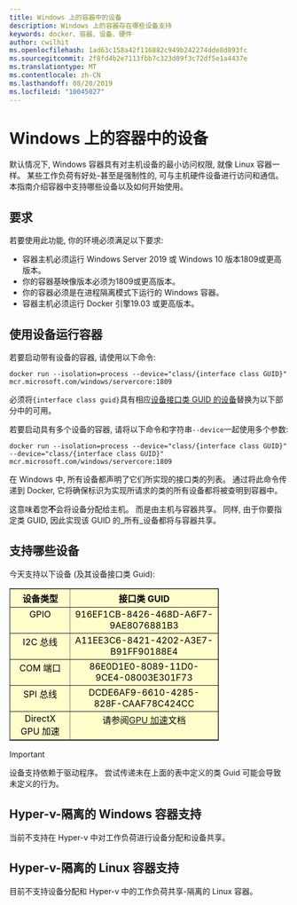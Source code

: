 ```yaml
---
title: Windows 上的容器中的设备
description: Windows 上的容器存在哪些设备支持
keywords: docker、容器、设备、硬件
author: cwilhit
ms.openlocfilehash: 1ad63c158a42f116882c949b242274dde8d893fc
ms.sourcegitcommit: 2f8fd4b2e7113fbb7c323d89f3c72df5e1a4437e
ms.translationtype: MT
ms.contentlocale: zh-CN
ms.lasthandoff: 08/20/2019
ms.locfileid: "10045027"
---
```

# <a name="devices-in-containers-on-windows"></a>Windows 上的容器中的设备

默认情况下, Windows 容器具有对主机设备的最小访问权限, 就像 Linux 容器一样。 某些工作负荷有好处-甚至是强制性的, 可与主机硬件设备进行访问和通信。 本指南介绍容器中支持哪些设备以及如何开始使用。

## <a name="requirements"></a>要求

若要使用此功能, 你的环境必须满足以下要求:
- 容器主机必须运行 Windows Server 2019 或 Windows 10 版本1809或更高版本。
- 你的容器基映像版本必须为1809或更高版本。
- 你的容器必须是在进程隔离模式下运行的 Windows 容器。
- 容器主机必须运行 Docker 引擎19.03 或更高版本。

## <a name="run-a-container-with-a-device"></a>使用设备运行容器

若要启动带有设备的容器, 请使用以下命令:

```shell
docker run --isolation=process --device="class/{interface class GUID}" mcr.microsoft.com/windows/servercore:1809
```

必须将`{interface class guid}`具有相应[设备接口类 GUID 的设备](https://docs.microsoft.com/windows-hardware/drivers/install/overview-of-device-interface-classes)替换为以下部分中的可用。

若要启动具有多个设备的容器, 请将以下命令和字符串`--device`一起使用多个参数:

```shell
docker run --isolation=process --device="class/{interface class GUID}" --device="class/{interface class GUID}" mcr.microsoft.com/windows/servercore:1809
```

在 Windows 中, 所有设备都声明了它们所实现的接口类的列表。 通过将此命令传递到 Docker, 它将确保标识为实现所请求的类的所有设备都将被查明到容器中。

这意味着您**不**会将设备分配给主机。 而是由主机与容器共享。 同样, 由于你要指定类 GUID, 因此实现该 GUID 的_所有_设备都将与容器共享。

## <a name="what-devices-are-supported"></a>支持哪些设备

今天支持以下设备 (及其设备接口类 Guid):
  
<table border="1" style="background-color:FFFFCC;border-collapse:collapse;border:1px solid FFCC00;color:000000;width:75%" cellpadding="5" cellspacing="5">
<thead>
<tr valign="top">
<th><center>设备类型</center></th>
<th><center>接口类 GUID</center></th>
</tr>
</thead>
<tbody>
<tr valign="top">
<td><center>GPIO</center></td>
<td><center>916EF1CB-8426-468D-A6F7-9AE8076881B3</center></td>
</tr>
<tr valign="top">
<td><center>I2C 总线</center></td>
<td><center>A11EE3C6-8421-4202-A3E7-B91FF90188E4</center></td>
</tr>
<tr valign="top">
<td><center>COM 端口</center></td>
<td><center>86E0D1E0-8089-11D0-9CE4-08003E301F73</center></td>
</tr>
<tr valign="top">
<td><center>SPI 总线</center></td>
<td><center>DCDE6AF9-6610-4285-828F-CAAF78C424CC</center></td>
</tr>
<tr valign="top">
<td><center>DirectX GPU 加速</center></td>
<td><center>请参阅<a href="https://docs.microsoft.com/virtualization/windowscontainers/deploy-containers/gpu-acceleration">GPU 加速</a>文档</center></td>
</tr>
</tbody>
</table>

> [!IMPORTANT]
> 设备支持依赖于驱动程序。 尝试传递未在上面的表中定义的类 Guid 可能会导致未定义的行为。

## <a name="hyper-v-isolated-windows-container-support"></a>Hyper-v-隔离的 Windows 容器支持

当前不支持在 Hyper-v 中对工作负荷进行设备分配和设备共享。

## <a name="hyper-v-isolated-linux-container-support"></a>Hyper-v-隔离的 Linux 容器支持

目前不支持设备分配和 Hyper-v 中的工作负荷共享-隔离的 Linux 容器。
